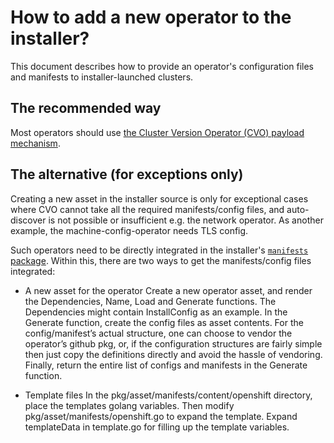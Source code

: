 # How to add a new operator to the installer?

This document describes how to provide an operator's configuration files and manifests to installer-launched clusters.

## The recommended way

Most operators should use [the Cluster Version Operator (CVO) payload mechanism][cvo-operators].

## The alternative (for exceptions only)

Creating a new asset in the installer source is only for exceptional cases where CVO cannot take all the required manifests/config files, and auto-discover is not possible or insufficient e.g. the network operator. As another example, the machine-config-operator needs TLS config.

Such operators need to be directly integrated in the installer's [`manifests` package](../../pkg/asset/manifests). Within this, there are two ways to get the manifests/config files integrated:

 - A new asset for the operator
Create a new operator asset, and render the Dependencies, Name, Load and Generate functions. The Dependencies might contain InstallConfig as an example. In the Generate function, create the config files as asset contents. For the config/manifest’s actual structure, one can choose to vendor the operator’s github pkg, or, if the configuration structures are fairly simple then just copy the definitions directly and avoid the hassle of vendoring. Finally, return the entire list of configs and manifests in the Generate function. 

 - Template files
In the pkg/asset/manifests/content/openshift directory, place the templates golang variables. Then modify pkg/asset/manifests/openshift.go to expand the template. Expand templateData in template.go for filling up the template variables.

[cvo-operators]: https://github.com/openshift/cluster-version-operator/tree/master/docs/dev/operators.md
